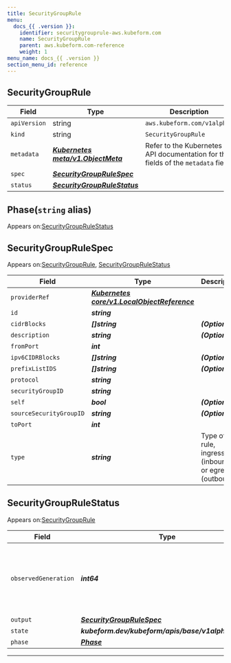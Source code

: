 ```yaml
---
title: SecurityGroupRule
menu:
  docs_{{ .version }}:
    identifier: securitygrouprule-aws.kubeform.com
    name: SecurityGroupRule
    parent: aws.kubeform.com-reference
    weight: 1
menu_name: docs_{{ .version }}
section_menu_id: reference
---
```


## SecurityGroupRule
| Field | Type | Description |
| ------ | ----- | ----------- |
| `apiVersion` | string | `aws.kubeform.com/v1alpha1` |
|    `kind` | string | `SecurityGroupRule` |
| `metadata` | ***[Kubernetes meta/v1.ObjectMeta](https://kubernetes.io/docs/reference/generated/kubernetes-api/v1.13/#objectmeta-v1-meta)***|Refer to the Kubernetes API documentation for the fields of the `metadata` field.|
| `spec` | ***[SecurityGroupRuleSpec](#securitygrouprulespec)***||
| `status` | ***[SecurityGroupRuleStatus](#securitygrouprulestatus)***||
## Phase(`string` alias)

Appears on:[SecurityGroupRuleStatus](#securitygrouprulestatus)

## SecurityGroupRuleSpec

Appears on:[SecurityGroupRule](#securitygrouprule), [SecurityGroupRuleStatus](#securitygrouprulestatus)

| Field | Type | Description |
| ------ | ----- | ----------- |
| `providerRef` | ***[Kubernetes core/v1.LocalObjectReference](https://kubernetes.io/docs/reference/generated/kubernetes-api/v1.13/#localobjectreference-v1-core)***||
| `id` | ***string***||
| `cidrBlocks` | ***[]string***| ***(Optional)*** |
| `description` | ***string***| ***(Optional)*** |
| `fromPort` | ***int***||
| `ipv6CIDRBlocks` | ***[]string***| ***(Optional)*** |
| `prefixListIDS` | ***[]string***| ***(Optional)*** |
| `protocol` | ***string***||
| `securityGroupID` | ***string***||
| `self` | ***bool***| ***(Optional)*** |
| `sourceSecurityGroupID` | ***string***| ***(Optional)*** |
| `toPort` | ***int***||
| `type` | ***string***|Type of rule, ingress (inbound) or egress (outbound).|
## SecurityGroupRuleStatus

Appears on:[SecurityGroupRule](#securitygrouprule)

| Field | Type | Description |
| ------ | ----- | ----------- |
| `observedGeneration` | ***int64***| ***(Optional)*** Resource generation, which is updated on mutation by the API Server.|
| `output` | ***[SecurityGroupRuleSpec](#securitygrouprulespec)***| ***(Optional)*** |
| `state` | ***kubeform.dev/kubeform/apis/base/v1alpha1.State***| ***(Optional)*** |
| `phase` | ***[Phase](#phase)***| ***(Optional)*** |
---
